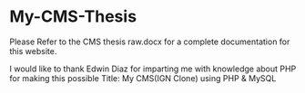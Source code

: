 # My-CMS-Thesis
Please Refer to the CMS thesis raw.docx for a complete documentation for this website.

I would like to thank Edwin Diaz for imparting me with knowledge about PHP for making this possible
Title: My CMS(IGN Clone) using PHP & MySQL
